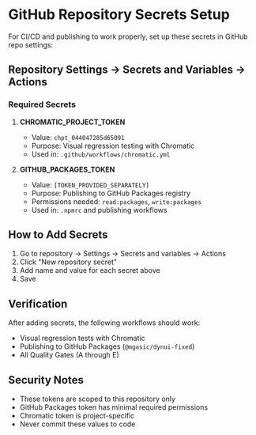 # GitHub Repository Secrets Setup

For CI/CD and publishing to work properly, set up these secrets in GitHub repo settings:

## Repository Settings → Secrets and Variables → Actions

### Required Secrets

1. **CHROMATIC_PROJECT_TOKEN**
   - Value: `chpt_044047285d65091`
   - Purpose: Visual regression testing with Chromatic
   - Used in: `.github/workflows/chromatic.yml`

2. **GITHUB_PACKAGES_TOKEN**
   - Value: `[TOKEN_PROVIDED_SEPARATELY]`
   - Purpose: Publishing to GitHub Packages registry
   - Permissions needed: `read:packages`, `write:packages`
   - Used in: `.npmrc` and publishing workflows

## How to Add Secrets

1. Go to repository → Settings → Secrets and variables → Actions
2. Click "New repository secret"
3. Add name and value for each secret above
4. Save

## Verification

After adding secrets, the following workflows should work:

- Visual regression tests with Chromatic
- Publishing to GitHub Packages (`@mgasic/dynui-fixed`)
- All Quality Gates (A through E)

## Security Notes

- These tokens are scoped to this repository only
- GitHub Packages token has minimal required permissions
- Chromatic token is project-specific
- Never commit these values to code
